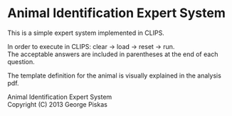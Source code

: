 Animal Identification Expert System
=============================
This is a simple expert system implemented in CLIPS.

In order to execute in CLIPS: clear -> load -> reset -> run. <br> The acceptable answers are included in parentheses at the end of each question.

The template definition for the animal is visually explained in the analysis pdf.

Animal Identification Expert System <br> Copyright (C) 2013  George Piskas

